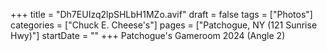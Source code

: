 +++
title = "Dh7EUIzq2lpSHLbH1MZo.avif"
draft = false
tags = ["Photos"]
categories = ["Chuck E. Cheese's"]
pages = ["Patchogue, NY (121 Sunrise Hwy)"]
startDate = ""
+++
Patchogue's Gameroom 2024 (Angle 2)
